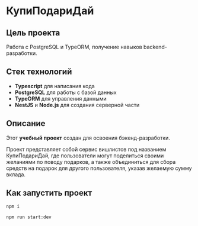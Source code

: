 # КупиПодариДай

## Цель проекта

Работа с PostgreSQL и TypeORM, получение навыков backend-разработки.

## Стек технологий

- **Typescript** для написания кода
- **PostgreSQL** для работы с базой данных
- **TypeORM** для управления данными
- **NestJS** и **Node.js** для создания серверной части

## Описание

Этот **учебный проект** создан для освоения бэкенд-разработки.

Проект представляет собой сервис вишлистов под названием КупиПодариДай, где пользователи могут поделиться своими желаниями по поводу подарков, а также объединиться для сбора средств на подарок для другого пользователя, указав желаемую сумму вклада.

## Как запустить проект

```sh
npm i
```

```sh
npm run start:dev
```
